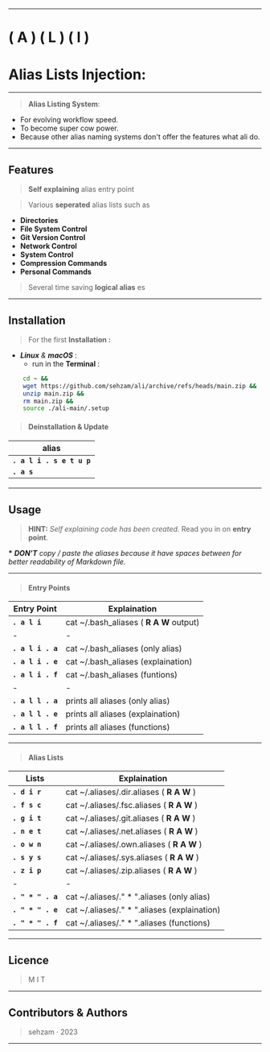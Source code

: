 #
---
# ( A ) ( L ) ( I ) 
# Alias Lists Injection: 

---
> __Alias Listing System__: 

  - For evolving workflow speed.
  - To become super cow power.
  - Because other alias naming systems don't offer the features what ali do.

  ---
## Features

> __Self explaining__ alias entry point

> Various __seperated__ alias lists such as 
  
  - __Directories__
  - __File System Control__
  - __Git Version Control__
  - __Network Control__
  - __System Control__
  - __Compression Commands__
  - __Personal Commands__ 
> Several time saving __logical alias__ es

---
##  Installation

> For the first __Installation :__ 
 
 - ___Linux__ & __macOS___ : 
   - run in the __Terminal__ :
  
```bash
    cd ~ && 
    wget https://github.com/sehzam/ali/archive/refs/heads/main.zip && 
    unzip main.zip && 
    rm main.zip && 
    source ./ali-main/.setup
```
> #### __Deinstallation__ __&__                     __Update__  

| alias                          |
|--------------------------------|
| __`. a l i . s e t u p`__  |     
 __`. a s`__  |                    

> #### 


---
## Usage

> __HINT:__ _Self explaining code has been created._ Read you in on __entry point__.

__*__ ____DON'T__ copy / paste the aliases because it have spaces between for better readability of Markdown file_._


---

> #### Entry Points
|        Entry Point         |         Explaination                   |
|----------------------------|----------------------------------------|
| __`. a l i`__              | cat ~/.bash_aliases ( __R A W__ output)|
|-|-|
| __`. a l i . a`__          | cat ~/.bash_aliases (only alias)       |
| __`. a l i . e`__          | cat ~/.bash_aliases (explaination)     |
| __`. a l i . f`__          | cat ~/.bash_aliases (funtions)         |
|-|-|
| __`. a l l . a`__          | prints all aliases (only alias)        |
| __`. a l l . e`__          | prints all aliases (explaination)      |
| __`. a l l . f`__          | prints all aliases (functions)         |

---

> #### Alias Lists
|        Lists               |            Explaination                  |
|----------------------------|------------------------------------------|
| __`. d i r`__              | cat ~/.aliases/.dir.aliases ( __R A W__ )| 
| __`. f s c`__              | cat ~/.aliases/.fsc.aliases ( __R A W__ )| 
| __`. g i t`__              | cat ~/.aliases/.git.aliases ( __R A W__ )| 
| __`. n e t`__              | cat ~/.aliases/.net.aliases ( __R A W__ )| 
| __`. o w n`__              | cat ~/.aliases/.own.aliases ( __R A W__ )| 
| __`. s y s`__              | cat ~/.aliases/.sys.aliases ( __R A W__ )| 
| __`. z i p`__              | cat ~/.aliases/.zip.aliases ( __R A W__ )| 
|-|-|
| __`. " * " . a`__          | cat ~/.aliases/." * ".aliases (only alias)  |
| __`. " * " . e`__          | cat ~/.aliases/." * ".aliases (explaination)|
| __`. " * " . f`__          | cat ~/.aliases/." * ".aliases (functions)   |

---
## Licence

> M  I  T
---
## Contributors & Authors

> sehzam · 2023
---